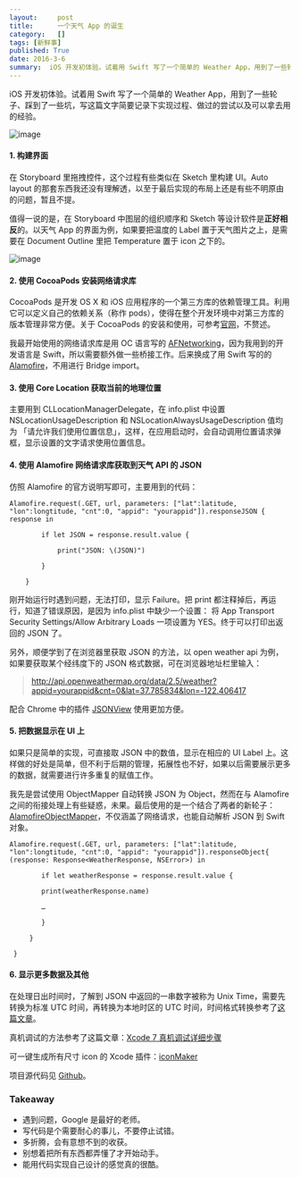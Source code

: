 ```yaml
---
layout:     post
title:      一个天气 App 的诞生
category:   []
tags: [新鲜事]
published: True
date: 2016-3-6
summary:  iOS 开发初体验。试着用 Swift 写了一个简单的 Weather App，用到了一些轮子、踩到了一些坑，写这篇文字简要记录下实现过程、做过的尝试以及可以拿去用的经验。1. 构建界面 在 Storyboard 里拖拽控件，这个过程有些类似在 Sketch 里构建 UI。Auto layout 的那套东西我还没有理解透，以至于最后实现的布局上...
--- 
```

  
iOS 开发初体验。试着用 Swift 写了一个简单的 Weather App，用到了一些轮子、踩到了一些坑，写这篇文字简要记录下实现过程、做过的尝试以及可以拿去用的经验。  
  
![image](http://7xldlp.com1.z0.glb.clouddn.com/blog%2Fimage%2Ffirst-app-1.jpg)

#### 1. 构建界面
在 Storyboard 里拖拽控件，这个过程有些类似在 Sketch 里构建 UI。Auto layout 的那套东西我还没有理解透，以至于最后实现的布局上还是有些不明原由的问题，暂且不提。  
  
值得一说的是，在 Storyboard 中图层的组织顺序和 Sketch 等设计软件是**正好相反**的。以天气 App 的界面为例，如果要把温度的 Label 置于天气图片之上，是需要在 Document Outline 里把 Temperature 置于 icon 之下的。  
  
![image](http://7xldlp.com1.z0.glb.clouddn.com/blog%2Fimage%2Ffirst-app-2.png)

#### 2. 使用 CocoaPods 安装网络请求库
CocoaPods 是开发 OS X 和 iOS 应用程序的一个第三方库的依赖管理工具。利用它可以定义自己的依赖关系（称作 pods），使得在整个开发环境中对第三方库的版本管理非常方便。关于 CocoaPods 的安装和使用，可参考[官网](https://cocoapods.org)，不赘述。

我最开始使用的网络请求库是用 OC 语言写的 [AFNetworking](https://github.com/AFNetworking/AFNetworking)，因为我用到的开发语言是 Swift，所以需要额外做一些桥接工作。后来换成了用 Swift 写的的 [Alamofire](https://github.com/Alamofire/Alamofire)，不用进行 Bridge import。

#### 3. 使用 Core Location 获取当前的地理位置
主要用到 CLLocationManagerDelegate，在 info.plist 中设置 NSLocationUsageDescription 和 NSLocationAlwaysUsageDescription 值均为 「请允许我们使用位置信息」，这样，在应用启动时，会自动调用位置请求弹框，显示设置的文字请求使用位置信息。

#### 4. 使用 Alamofire 网络请求库获取到天气 API 的 JSON
仿照 Alamofire 的官方说明写即可，主要用到的代码：
  
```  
Alamofire.request(.GET, url, parameters: ["lat":latitude, "lon":longtitude, "cnt":0, "appid": "yourappid"]).responseJSON { response in     

        if let JSON = response.result.value {    

            print("JSON: \(JSON)")    

        }    

    }
```

刚开始运行时遇到问题，无法打印，显示 Failure。把 print 都注释掉后，再运行，知道了错误原因，是因为 info.plist 中缺少一个设置：
将 App Transport Security Settings/Allow Arbitrary Loads 一项设置为 YES。终于可以打印出返回的 JSON 了。

另外，顺便学到了在浏览器里获取 JSON 的方法，以 open weather api 为例，如果要获取某个经纬度下的 JSON 格式数据，可在浏览器地址栏里输入：
  
> http://api.openweathermap.org/data/2.5/weather?appid=yourappid&cnt=0&lat=37.785834&lon=-122.406417    
  
配合 Chrome 中的插件 [JSONView](https://chrome.google.com/webstore/detail/jsonview/chklaanhfefbnpoihckbnefhakgolnmc) 使用更加方便。

#### 5. 把数据显示在 UI 上
如果只是简单的实现，可直接取 JSON 中的数值，显示在相应的 UI Label 上。这样做的好处是简单，但不利于后期的管理，拓展性也不好，如果以后需要展示更多的数据，就需要进行许多重复的赋值工作。  
  
我先是尝试使用 ObjectMapper 自动转换 JSON 为 Object，然而在与 Alamofire 之间的衔接处理上有些疑惑，未果。最后使用的是一个结合了两者的新轮子： [AlamofireObjectMapper](https://github.com/tristanhimmelman/AlamofireObjectMapper)，不仅涵盖了网络请求，也能自动解析 JSON 到 Swift 对象。  
    
  
```  
Alamofire.request(.GET, url, parameters: ["lat":latitude, "lon":longtitude, "cnt":0, "appid": "yourappid"]).responseObject{ (response: Response<WeatherResponse, NSError>) in      

        if let weatherResponse = response.result.value {  

        print(weatherResponse.name)  

        …  

        }  

     }  

 }   
```

#### 6. 显示更多数据及其他
在处理日出时间时，了解到 JSON 中返回的一串数字被称为 Unix Time，需要先转换为标准 UTC 时间，再转换为本地时区的 UTC 时间，时间格式转换参考了[这篇文章](http://www.jianshu.com/p/83e50e055545)。  
  
真机调试的方法参考了这篇文章：[Xcode 7 真机调试详细步骤](http://www.jianshu.com/p/fa5f90b61ad6)   
  
可一键生成所有尺寸 icon 的 Xcode 插件：[iconMaker](https://github.com/kaphacius/IconMaker)  
  
项目源代码见 [Github](https://github.com/MelodieZhang/Swift-weather)。

### Takeaway    
* 遇到问题，Google 是最好的老师。  
* 写代码是个需要耐心的事儿，不要停止试错。
* 多折腾，会有意想不到的收获。
* 别想着把所有东西都弄懂了才开始动手。
* 能用代码实现自己设计的感觉真的很酷。 
  

